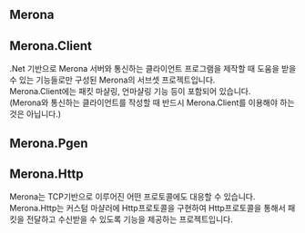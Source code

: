 Merona
----

Merona.Client
----
.Net 기반으로 Merona 서버와 통신하는 클라이언트 프로그램을 제작할 때 도움을 받을 수 있는 기능들로만 구성된 Merona의 서브셋 프로젝트입니다.<br>
Merona.Client에는 패킷 마샬링, 언마샬링 기능 등이 포함되어 있습니다.<br>
(Merona와 통신하는 클라이언트를 작성할 때 반드시 Merona.Client를 이용해야 하는 것은 아닙니다.)

Merona.Pgen
----

Merona.Http
----
Merona는 TCP기반으로 이루어진 어떤 프로토콜에도 대응할 수 있습니다.<br>
Merona.Http는 커스텀 마샬러에 Http프로토콜을 구현하여 Http프로토콜을 통해서 패킷을 전달하고 수신받을 수 있도록 기능을 제공하는 프로젝트입니다.
